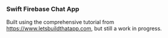 ### Swift Firebase Chat App

Built using the comprehensive tutorial from https://www.letsbuildthatapp.com, but still a work in progress.
